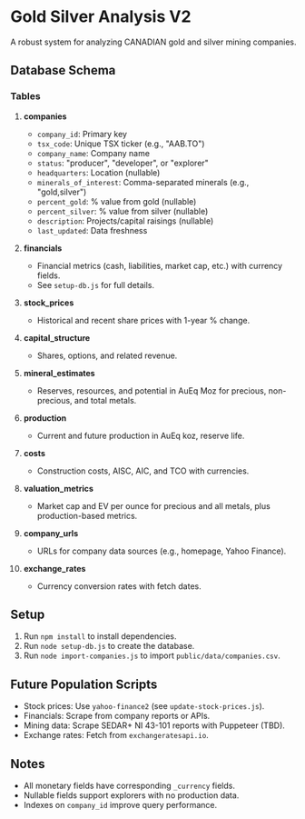# Gold Silver Analysis V2

A robust system for analyzing CANADIAN  gold and silver mining companies.

## Database Schema

### Tables

1. **companies**
   - `company_id`: Primary key
   - `tsx_code`: Unique TSX ticker (e.g., "AAB.TO")
   - `company_name`: Company name
   - `status`: "producer", "developer", or "explorer"
   - `headquarters`: Location (nullable)
   - `minerals_of_interest`: Comma-separated minerals (e.g., "gold,silver")
   - `percent_gold`: % value from gold (nullable)
   - `percent_silver`: % value from silver (nullable)
   - `description`: Projects/capital raisings (nullable)
   - `last_updated`: Data freshness

2. **financials**
   - Financial metrics (cash, liabilities, market cap, etc.) with currency fields.
   - See `setup-db.js` for full details.

3. **stock_prices**
   - Historical and recent share prices with 1-year % change.

4. **capital_structure**
   - Shares, options, and related revenue.

5. **mineral_estimates**
   - Reserves, resources, and potential in AuEq Moz for precious, non-precious, and total metals.

6. **production**
   - Current and future production in AuEq koz, reserve life.

7. **costs**
   - Construction costs, AISC, AIC, and TCO with currencies.

8. **valuation_metrics**
   - Market cap and EV per ounce for precious and all metals, plus production-based metrics.

9. **company_urls**
   - URLs for company data sources (e.g., homepage, Yahoo Finance).

10. **exchange_rates**
    - Currency conversion rates with fetch dates.

## Setup
1. Run `npm install` to install dependencies.
2. Run `node setup-db.js` to create the database.
3. Run `node import-companies.js` to import `public/data/companies.csv`.

## Future Population Scripts
- Stock prices: Use `yahoo-finance2` (see `update-stock-prices.js`).
- Financials: Scrape from company reports or APIs.
- Mining data: Scrape SEDAR+ NI 43-101 reports with Puppeteer (TBD).
- Exchange rates: Fetch from `exchangeratesapi.io`.

## Notes
- All monetary fields have corresponding `_currency` fields.
- Nullable fields support explorers with no production data.
- Indexes on `company_id` improve query performance.